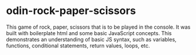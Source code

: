 # odin-rock-paper-scissors

This game of rock, paper, scissors that is to be played in the console. It was built with boilerplate html and some basic JavaScript concepts. This demonstrates an understanding of basic JS syntax, such as variables, functions, conditional statements, return values, loops, etc.